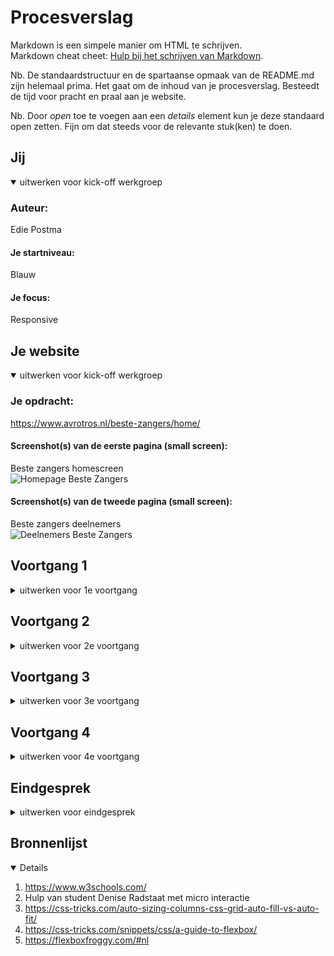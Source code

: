 # Procesverslag
Markdown is een simpele manier om HTML te schrijven.  
Markdown cheat cheet: [Hulp bij het schrijven van Markdown](https://github.com/adam-p/markdown-here/wiki/Markdown-Cheatsheet).

Nb. De standaardstructuur en de spartaanse opmaak van de README.md zijn helemaal prima. Het gaat om de inhoud van je procesverslag. Besteedt de tijd voor pracht en praal aan je website.

Nb. Door *open* toe te voegen aan een *details* element kun je deze standaard open zetten. Fijn om dat steeds voor de relevante stuk(ken) te doen.





## Jij

<details open>
<summary>uitwerken voor kick-off werkgroep</summary>

### Auteur:
Edie Postma

#### Je startniveau:
Blauw

#### Je focus:
Responsive
 
</details>





## Je website

<details open>
<summary>uitwerken voor kick-off werkgroep</summary>

### Je opdracht:
https://www.avrotros.nl/beste-zangers/home/

#### Screenshot(s) van de eerste pagina (small screen): 
Beste zangers homescreen  
<img src="images/IMG_7636.PNG" width="375px" alt="Homepage Beste Zangers">

#### Screenshot(s) van de tweede pagina (small screen):
Beste zangers deelnemers  
<img src="images/IMG_7637.PNG" width="375px" alt="Deelnemers Beste Zangers">
 
</details>





## Voortgang 1 

<details>
<summary>uitwerken voor 1e voortgang</summary>

### Stand van zaken
Deze week ben ik begonnen met de html van de homepage. Het was niet heel veel en de meeste dingen zitten denk ik wel goed maar voor een aantal stukjes weet ik niet of ik de goede elementen gebruik. 

Vragen:  
* V: Hoe verwijder ik de bestanden die ik verkeerd heb toegevoegd?
* A: Zelf uitgezocht
* V: Waarom staat er (deleted) achter mijn readme file?
* A: Had hem in de verkeerde map staan
* V: Waarom slaat mijn html niet op?
* A: Cache moest geleegd worden

<img src="images/voortgang1.png" width="375px" alt="screenshot van homepage">
<img src="images/voortgang1.1.png" width="375px" alt="html deel 1">
<img src="images/voortgang1.2.png" width="375px" alt="html deel 2">

</details>





## Voortgang 2 

<details>
<summary>uitwerken voor 2e voortgang</summary>

### Stand van zaken
Deze week heb ik de andere html er bij gemaakt en ben ik begonnen aan een stukje CSS. Hierbij heb ik vooral de basisopmaak en de makkelijke dingen gedaan dus hier kwam ik nog redelijk goed uit.

Vragen:  
* V: Moeten de socials ook in een ul?
* A: Ja
* V: Hoe load je een webfont in?
* A: Zelf uitgezocht

<img src="images/voortgang2.png" width="375px" alt="css">
<img src="images/voortgang2.2.png" width="375px" alt="screenshot van homepage">


</details>


## Voortgang 3 

<details>
<summary>uitwerken voor 3e voortgang</summary>

### Stand van zaken
Deze week ben ik verder gegaan met zowel de html als de css. Ik heb me vooral gefocust op de header.

Vragen:  
* V: Waarom laden mijn screenshots in de README niet?
* A: Opgelost
* V: Hoe deel ik het bovenste balkje in?
* A: ul
* V: Klopt section in header?
* A: Nee, mag een div zijn
* V: Wat is het verschil tussen 
* li a
* &
* li > a
* A: > gebruik je alleen voor direct child als het niet anders kan
* V: Waarom zit er een blauwe rand om de section in de header?
* A: Dat is een standaard opmaak, die kan je resetten door bij de elementen padding en margin op 0 te zetten.
* V: Het font van de website is geen webfont, moet ik een kiezen die er op lijkt?
* A: Ja  
Comment: Begin vast met de flexbox en micro interactie: zoekbalkje die invliegt. Om de socials moet nog een a zodat ze klikbaar zijn

<img src="images/voortgang3.png" width="375px" alt="screenshot van homepage">
<img src="images/voortgang3.1.png" width="375px" alt="html">
<img src="images/voortgang3.2.png" width="375px" alt="css">
<img src="images/voortgang3.3.png" width="375px" alt="css">

</details>


## Voortgang 4 

<details>
<summary>uitwerken voor 4e voortgang</summary>

### Stand van zaken
Deze week ben ik verder gegaan met een groot deel van de CSS en ben ik begonnen met het grid. Ook heb ik hulp gehad met het maken van een micro interactie.

Vragen:  
* V: waarom pakt het bovenste balkje de id niet?
* A: opgelost
* V: waar komt dat kleine balkje in de articles vandaan? & margin om de header heen?
* A: body heeft een padding
* V: wat gebeurd er met de marge, width en overlapping bij het grid?
* A: opgelost in css

<img src="images/voortgang4.png" width="375px" alt="screenshot van homepage">
<img src="images/voortgang4.1.png" width="375px" alt="grid">
<img src="images/voortgang4.2.png" width="375px" alt="javascript micro interactie">
<img src="images/voortgang4.3.png" width="375px" alt="css voor micro interactie">

</details>


## Eindgesprek 

<details>
<summary>uitwerken voor eindgesprek</summary>

### Stand van zaken
De basis van html, css en js ken ik nu wel redelijk. Ik heb wat moeite gehad met flexbox en grid maar ben er voor het grootste deel wel uitgekomen. Het eindresultaat is in ieder geval een responsive website met microinteractie waar ik heel trots op ben.

### Screenshot(s)

<img src="images/eindsite1.png" width="375px" alt="screenshot van homepage">
<img src="images/eindsite2.png" width="375px" alt="screenshot van homepage">
<img src="images/eindsite3.png" width="375px" alt="screenshot van homepage op smallscreen">
<img src="images/eindsite4.png" width="375px" alt="deelnemers pagina">
<img src="images/eindsite5.png" width="375px" alt="footer met microinteractie">

</details>





## Bronnenlijst

<details open>


1. https://www.w3schools.com/
2. Hulp van student Denise Radstaat met micro interactie
3. https://css-tricks.com/auto-sizing-columns-css-grid-auto-fill-vs-auto-fit/
4. https://css-tricks.com/snippets/css/a-guide-to-flexbox/
5. https://flexboxfroggy.com/#nl


</details>